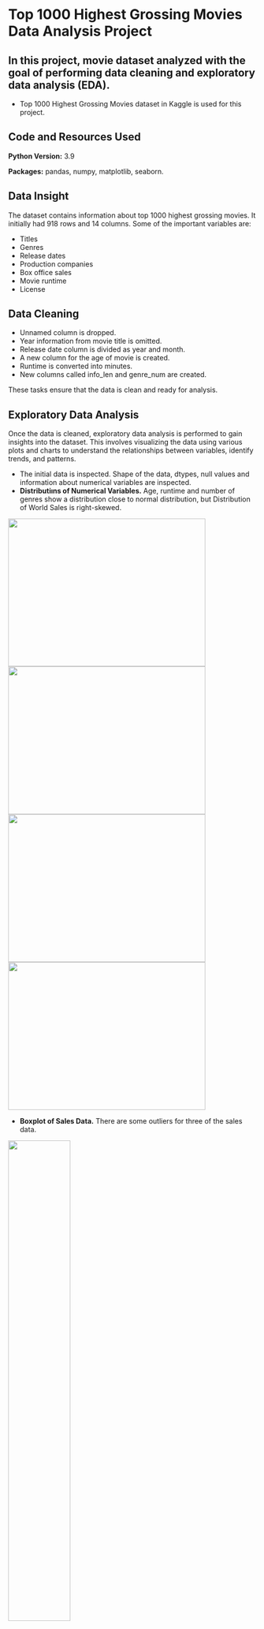 # Top 1000 Highest Grossing Movies Data Analysis Project

## In this project, movie dataset analyzed with the goal of performing data cleaning and  exploratory data analysis (EDA). 

* Top 1000 Highest Grossing Movies dataset in Kaggle is used for this project.

## Code and Resources Used
**Python Version:** 3.9

**Packages:** pandas, numpy, matplotlib, seaborn.

## Data Insight
The dataset contains information about top 1000 highest grossing movies. It initially had 918 rows and 14 columns. Some of the important variables are:

* Titles 
* Genres
* Release dates
* Production companies
* Box office sales
* Movie runtime
* License

## Data Cleaning
* Unnamed column is dropped.
* Year information from movie title is omitted.
* Release date column is divided as year and month.
* A new column for the age of movie is created.
* Runtime is converted into minutes. 
* New columns called info_len and genre_num are created. 

These tasks ensure that the data is clean and ready for analysis.

## Exploratory Data Analysis
Once the data is cleaned, exploratory data analysis is performed to gain insights into the dataset. This involves visualizing the data using various plots and charts to understand the relationships between variables, identify trends, and patterns.

* The initial data is inspected. Shape of the data, dtypes, null values and information about numerical variables are inspected.
* **Distributiıns of Numerical Variables.** Age, runtime and number of genres show a distribution close to normal distribution, but Distribution of World Sales is right-skewed.

<div>
  <img src="https://user-images.githubusercontent.com/132287565/236802011-b4e1133c-1e06-434a-9e3c-18f92aa30e80.png" width="400" height="300" style="margin-right: 10px;">
  <img src="https://user-images.githubusercontent.com/132287565/236802046-ac1656d6-62c4-4db9-bd78-009e647437d5.png" width="400" height="300">
</div>
<div>
  <img src="https://user-images.githubusercontent.com/132287565/236802060-89732aaf-1937-463d-9e8d-84c95e033fca.png" width="400" height="300" style="margin-right: 10px;">
  <img src="https://user-images.githubusercontent.com/132287565/236801950-f12a6632-174d-452a-8f14-40f2a4dcd48e.png" width="400" height="300">
</div>

* **Boxplot of Sales Data.** There are some outliers for three of the sales data.

<img src="https://user-images.githubusercontent.com/132287565/236803983-d3dd7961-4a25-42ad-b35a-40b7d04cd3a8.png" width="50%">

* **Correlation Between Numerical Variables.** Domestic, international and world sales are highly correlated with eachother. This is why World Sales column is used to evaluate the sales success of a movie.

<img src="https://user-images.githubusercontent.com/132287565/236804717-abdf85ab-1e06-461a-8be0-656179e2e39c.png" width="50%">

* **Graphs for Categorical Variables.** Number of movies for each category in the dataset.

<div style="display:flex;">
  <img src="https://user-images.githubusercontent.com/132287565/236804922-1d5189ae-f3e9-4f56-ba52-a8e89a942a25.png" style="width:30%;">
  <img src="https://user-images.githubusercontent.com/132287565/236804956-8e727209-04e3-4987-b202-4a6eb78a70d4.png" style="width:30%;">
  <img src="https://user-images.githubusercontent.com/132287565/236804998-205e22d1-66e8-4562-abbf-20a67b543b36.png" style="width:30%;">
</div>

* **Movie Success and Seasons.** It is seen that highest saled movies are usually released in summer and spring.

<p float="left">
  <img src="https://user-images.githubusercontent.com/132287565/236805498-d0ea1b63-a243-4c6e-8311-7114ecacc713.png" width="400" />
  <img src="https://user-images.githubusercontent.com/132287565/236805521-3e77ec97-eb4b-4cb2-9423-908c447c66c5.png" width="400" />
</p>

* **Movie Sales for Each Genre.** Sci-fi, adventure and fantasy are the top three most popular genres regarding world sales.

<img src="https://user-images.githubusercontent.com/132287565/236805816-e55e5784-7ce5-4260-b3ec-e94034291f85.png" width="70%">

<img src="https://user-images.githubusercontent.com/132287565/236805853-beb082eb-4434-4cca-8aae-ffbf2cc05d60.png" width="70%">

* **Wordcloud for the Movie Information Texts.**

<img src="https://user-images.githubusercontent.com/132287565/236806262-43cb5418-3349-4b0b-a8f4-07b62b57b506.png" width="70%">

* **Distributor Informations.** Top 6 distributors make most of the sales.

<img src="https://user-images.githubusercontent.com/132287565/236806388-ad8d26c9-38e5-4376-842b-92055107ce64.png" width="70%">

<img src="https://user-images.githubusercontent.com/132287565/236806406-9367ef47-aac9-4b1e-8191-d714c390d2ef.png" width="70%">

* **Licence Informations.** PG-13 movies are sold the most.

G – General Audiences

PG – Parental Guidance Suggested

PG-13 – Parents Strongly Cautioned

R – Restricted

<img src="https://user-images.githubusercontent.com/132287565/236806719-f84dcaed-90b1-476b-9fab-bd0269a02ac4.png" width="60%">

* **World Sales by Total Runtime.** Movies between 2 hours and 2.5 hours long are the most popular.

<img src="https://user-images.githubusercontent.com/132287565/236807615-0b73eb7b-1117-400e-8248-eba088002c6e.png" width="60%">

* **Inspecting the Popularity of Movie Series Through Years.**

Avengers series don't lose their fame as the years pass.

<img src="https://user-images.githubusercontent.com/132287565/236808405-166cda92-2065-40b6-b5f4-14736ddb0c2c.png" style="width: 60%;" alt="image">

Star Wars movies are not able to continue their success in theaters.

<img src="https://user-images.githubusercontent.com/132287565/236808494-2b8c2f64-186a-4af5-8088-f2ba08308bb7.png" style="width: 50%;" alt="image">

## Model Building
Although the dataset is not convenient for performing machine learning models, a linear regression model to preidct World Sales of a movie is tried. Independent variables are chosen as Domestic Sales, International Sales, Total Runtime, and dependent variable is World Sales. The model gives the mean cross-validation score of 0.978114891464618.



